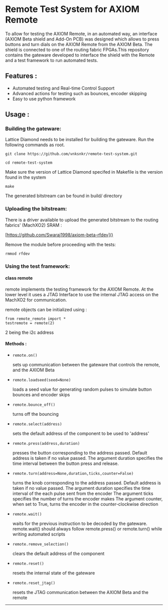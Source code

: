 # Remote Test System for AXIOM Remote

To allow for testing the AXIOM Remote, in an automated way, an interface (AXIOM Beta shield and Add-On PCB) was designed which allows to press buttons and turn dials on the AXIOM Remote from the AXIOM Beta. The shield is connected to one of the routing fabric FPGAs.This repository contains the gateware developed to interface the shield with the Remote and a test framework to run automated tests.

## Features :

* Automated testing and Real-time Control Support
* Advanced actions for testing such as bounces, encoder skipping
* Easy to use python framework

## Usage :

### Building the gateware:

Lattice Diamond needs to be installed for building the gateware. Run the following commands as root.

```
git clone https://github.com/vnksnkr/remote-test-system.git
```

```
cd remote-test-system
```

Make sure the version of Lattice Diamond specifed in Makefile is the version found in the system

```
make
```

The generated bitstream can be found in build/ directory

### Uploading the bitstream:

There is a driver available to upload the generated bitstream to the  routing fabrics' (MachXO2) SRAM :

[https://github.com/Swaraj1998/axiom-beta-rfdev]()

Remove the module before proceeding with the tests:

```
rmmod rfdev
```

### Using the test framework:

#### class remote

remote implements the testing framework for the AXIOM Remote. At the lower level it uses a JTAG Interface to use the internal JTAG access on the MachXO2 for communication.

remote objects can be initialized using :

```
from remote_remote import *
testremote = remote(2) 

```

2 being the i2c address

#### Methods :

* ```
  remote.on()
  ```

  sets up communication between the gateware that controls the remote, and the AXIOM Beta
* ```
  remote.loadseed(seed=None)
  ```

  loads a seed value for generating random pulses to simulate button bounces and encoder skips
* ```
  remote.bounce_off()
  ```

  turns off the bouncing
* ```
  remote.select(address)
  ```

  sets the default address of the component to be used to 'address'
* ```
  remote.press(address,duration)
  ```

  presses the button corresponding to the address passed. Default address is taken if no value passed.
  The argument duration specifies the time interval between the button press and release.
* ```
  remote.turn(address=None,duration,ticks,counter=False)
  ```

  turns the knob corresponding to the address passed. Default address is taken if no value passed.
  The argument duration specifies the time interval of the each pulse sent from the encoder
  The argument ticks specifies the number of turns the encoder makes
  The argument counter, when set to True, turns the encoder in the counter-clockwise direction
* ```
  remote.wait()
  ```

  waits for the previous instruction to be decoded by the gateware. remote.wait() should always follow remote.press() or remote.turn() while writing automated scripts
* ```
  remote.remove_selection()
  ```

  clears the default address of the component
* ```
  remote.reset()
  ```

  resets the internal state of the gateware
* ```
  remote.reset_jtag()
  ```

  resets the JTAG communication between the 	AXIOM Beta and the remote

---

```

```
